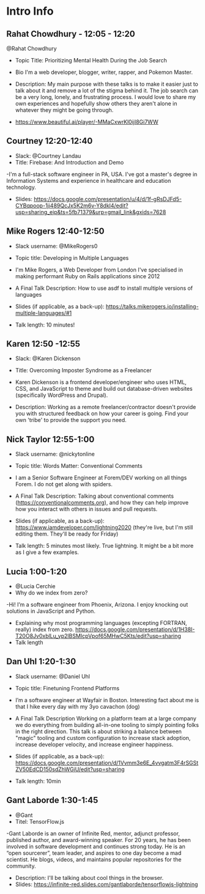 # Intro Info

## Rahat Chowdhury - 12:05 - 12:20

@Rahat Chowdhury

- Topic Title: Prioritizing Mental Health During the Job Search

- Bio I'm a web developer, blogger, writer, rapper, and Pokemon Master.
- Description: My main purpose with these talks is to make it easier just to talk about it and remove a lot of the stigma behind it. The job search can be a very long, lonely, and frustrating process. I would love to share my own experiences and hopefully show others they aren't alone in whatever they might be going through.
- https://www.beautiful.ai/player/-MMaCxwrKl0ijI8Gi7WW

## Courtney 12:20-12:40

- Slack: @Courtney Landau
- Title: Firebase: And Introduction and Demo

-I'm a full-stack software engineer in PA, USA. I've got a master's degree in Information Systems and experience in healthcare and education technology.

- Slides: https://docs.google.com/presentation/u/4/d/1f-gRsDJFd5-CYBqpoop-1ji489QcJx5K2m6v-Y8dkl4/edit?usp=sharing_eip&ts=5fb71379&urp=gmail_link&gxids=7628

## Mike Rogers 12:40-12:50

- Slack username: @MikeRogers0
- Topic title: Developing in Multiple Languages

- I'm Mike Rogers, a Web Developer from London I've specialised in making performant Ruby on Rails applications since 2012
- A Final Talk Description: How to use asdf to install multiple versions of languages
- Slides (if applicable, as a back-up): https://talks.mikerogers.io/installing-multiple-languages/#1
- Talk length: 10 minutes!

## Karen 12:50 -12:55

- Slack: @Karen Dickenson
- Title: Overcoming Imposter Syndrome as a Freelancer

- Karen Dickenson is a frontend developer/engineer who uses HTML, CSS, and JavaScript to theme and build out database-driven websites (specifically WordPress and Drupal).
- Description: Working as a remote freelancer/contractor doesn't provide you with structured feedback on how your career is going. Find your own 'tribe' to provide the support you need.

## Nick Taylor 12:55-1:00

- Slack username: @nickytonline
- Topic title: Words Matter: Conventional Comments

- I am a Senior Software Engineer at Forem/DEV working on all things Forem. I do not get along with spiders.
- A Final Talk Description: Talking about conventional comments (https://conventionalcomments.org), and how they can help improve how you interact with others in issues and pull requests.
- Slides (if applicable, as a back-up): https://www.iamdeveloper.com/lightning2020 (they're live, but I'm still editing them. They'll be ready for Friday)
- Talk length: 5 minutes most likely. True lightning. It might be a bit more as I give a few examples.

## Lucia 1:00-1:20

- @Lucia Cerchie
- Why do we index from zero?

-Hi! I’m a software engineer from Phoenix, Arizona. I enjoy knocking out solutions in JavaScript and Python.

- Explaining why most programming languages (excepting FORTRAN, really) index from zero.
  https://docs.google.com/presentation/d/1H38I-T20O8Jv0xblLu_yp2lBSMIcpVpof65MHwC5Kts/edit?usp=sharing
- Talk length

## Dan Uhl 1:20-1:30

- Slack username: @Daniel Uhl
- Topic title: Finetuning Frontend Platforms

- I’m a software engineer at Wayfair in Boston. Interesting fact about me is that I hike every day with my 3yo cavachon (dog)
- A Final Talk Description
  Working on a platform team at a large company we do everything from building all-in-one tooling to simply pointing folks in the right direction. This talk is about striking a balance between "magic" tooling and custom configuration to increase stack adoption, increase developer velocity, and increase engineer happiness.
- Slides (if applicable, as a back-up): https://docs.google.com/presentation/d/1Vvmm3e6E_4vvgatm3F4rSGStZV50EdCD150sdZhWGiU/edit?usp=sharing
- Talk length: 10min

## Gant Laborde 1:30-1:45

- @Gant
- Titel: TensorFlow.js

-Gant Laborde is an owner of Infinite Red, mentor, adjunct professor, published author, and award-winning speaker. For 20 years, he has been involved in software development and continues strong today. He is an “open sourcerer”, team leader, and aspires to one day become a mad scientist. He blogs, videos, and maintains popular repositories for the community.

- Description: I'll be talking about cool things in the browser.
- Slides: https://infinite-red.slides.com/gantlaborde/tensorflowjs-lightning
